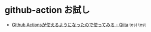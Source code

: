 # github-action お試し
- [Github Actionsが使えるようになったので使ってみる - Qiita](https://qiita.com/1915keke/items/8b18097d2981e88eca93)
test test
